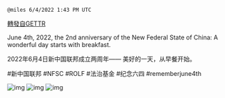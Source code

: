 
`@miles 6/4/2022 1:43 PM UTC`

[轉發自GETTR](https://gettr.com/post/p1co82fb6b3)

June 4th, 2022, the 2nd anniversary of the New Federal State of China: A wonderful day starts with breakfast.

2022年6月4日新中国联邦成立两周年—— 美好的一天，从早餐开始。

#新中国联邦 #NFSC #ROLF #法治基金 #纪念六四 #rememberjune4th 

![img](https://media.gettr.com/group39/getter/2022/06/04/13/4234ac66-7580-5190-2e3a-792afe1a9d87/42057e44bf683be6426f160ae48c4b87.jpg)
![img](https://media.gettr.com/group7/getter/2022/06/04/13/1d776b2a-ab1f-9c2a-d585-5055a3d60ac4/37afa03880516106320be989f507da17.jpg)
![img](https://media.gettr.com/group50/getter/2022/06/04/13/cd60e255-7d9c-12ef-b3ab-fb5924e90b50/9ca129e750573f45811379d7511b41e6.jpg)
